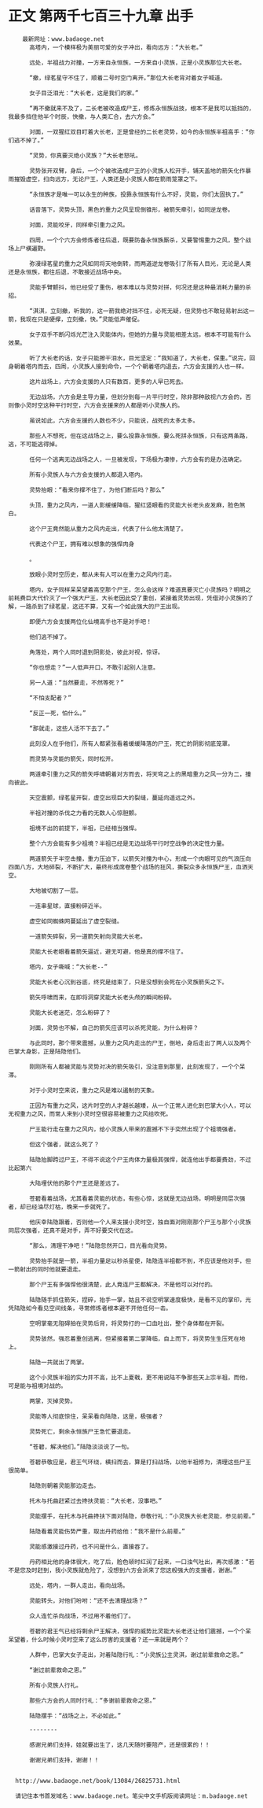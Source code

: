 # 正文 第两千七百三十九章 出手
        最新网址：www.badaoge.net
          高塔内，一个模样极为美丽可爱的女子冲出，看向远方：“大长老。”
      
          远处，半祖战力对撞，一方来自永恒族，一方来自小灵族，正是小灵族那位大长老。
      
          “撤，绿茗星守不住了，顺着二号时空门离开。”那位大长老背对着女子喊道。
      
          女子目泛泪光：“大长老，这是我们的家。”
      
          “再不撤就来不及了，二长老被改造成尸王，修炼永恒族战技，根本不是我可以抵挡的，我最多挡住他半个时辰，快撤，与人类汇合，去六方会。”
      
          对面，一双猩红双目盯着大长老，正是曾经的二长老灵势，如今的永恒族半祖高手：“你们逃不掉了。”
      
          “灵势，你真要灭绝小灵族？”大长老怒吼。
      
          灵势张开双臂，身后，一个个被改造成尸王的小灵族人松开手，铺天盖地的箭矢化作暴雨摧毁虚空，扫向远方，无论尸王，人类还是小灵族人都在箭雨笼罩之下。
      
          “永恒族才是唯一可以永生的种族，投靠永恒族有什么不好，灵能，你们太固执了。”
      
          话音落下，灵势头顶，黑色的重力之风呈现倒锥形，被箭矢牵引，如同逆龙卷。
      
          对面，灵能咬牙，同样牵引重力之风。
      
          四周，一个个六方会修炼者往后退，既要防备永恒族厮杀，又要警惕重力之风，整个战场上尸横遍野。
      
          弥漫绿茗星的重力之风如同将天地倒转，而两道逆龙卷吸引了所有人目光，无论是人类还是永恒族，都往后退，不敢接近战场中央。
      
          灵能手臂颤抖，他已经受了重伤，根本难以与灵势对拼，何况还是这种最消耗力量的杀招。
      
          “淇淇，立刻撤，听我的，这一箭我绝对挡不住，必死无疑，但灵势也不敢轻易射出这一箭，我现在只是硬撑，立刻撤，快。”灵能低声催促。
      
          女子双手不断闪烁光芒注入灵能体内，但她的力量与灵能相差太远，根本不可能有什么效果。
      
          听了大长老的话，女子只能擦干泪水，目光坚定：“我知道了，大长老，保重。”说完，回身朝着塔内而去，四周，小灵族人接到命令，一个个朝着塔内退去，六方会支援的人也一样。
      
          这片战场上，六方会支援的人只有数百，更多的人早已死去。
      
          无边战场，六方会是主导力量，但划分到每一片平行时空，除非那种敌视六方会的，否则像小灵时空这种平行时空，六方会支援来的人都是听小灵族人的。
      
          虽说如此，六方会支援的人数也不少，只能说，战死的太多太多。
      
          那些人不想死，但在这战场之上，要么投靠永恒族，要么死拼永恒族，只有这两条路，逃，不可能逃得掉。
      
          任何一个逃离无边战场之人，一旦被发现，下场极为凄惨，六方会有的是办法确定。
      
          所有小灵族人与六方会支援的人都退入塔内。
      
          灵势抬眼：“看来你撑不住了，为他们断后吗？那么”
      
          头顶，重力之风内，一道人影缓缓降临，猩红竖眼看的灵能大长老头皮发麻，脸色煞白。
      
          这个尸王竟然能从重力之风内走出，代表了什么他太清楚了。
      
          代表这个尸王，拥有难以想象的强悍肉身
      
          。
      
          放眼小灵时空历史，都从未有人可以在重力之风内行走。
      
          塔内，女子同样呆呆望着高空那个尸王，怎么会这样？难道真要灭亡小灵族吗？明明之前耗费巨大代价灭了一个强大尸王，大长老因此受了重创，紧接着灵势出现，凭借对小灵族的了解，一路杀到了绿茗星，这还不算，又有一个如此强大的尸王出现。
      
          即便六方会支援两位化仙境高手也不是对手吧！
      
          他们逃不掉了。
      
          角落处，两个人同时退到阴影处，彼此对视，惊讶。
      
          “你也想走？”一人低声开口，不敢引起别人注意。
      
          另一人道：“当然要走，不然等死？”
      
          “不怕支配者？”
      
          “反正一死，怕什么。”
      
          “那就走，这些人活不下去了。”
      
          此刻没人在乎他们，所有人都紧张看着缓缓降落的尸王，死亡的阴影彻底笼罩。
      
          而灵势与灵能的箭矢，同时松开。
      
          两道牵引重力之风的箭矢呼啸朝着对方而去，将天穹之上的黑暗重力之风一分为二，撞向彼此。
      
          天空震颤，绿茗星开裂，虚空出现巨大的裂缝，蔓延向遥远之外。
      
          半祖对撞的杀伐之力看的无数人心惊胆颤。
      
          祖境不出的前提下，半祖，已经相当强悍。
      
          整个六方会能有多少祖境？半祖已经是无边战场平行时空战争的决定性力量。
      
          两道箭矢于半空击撞，重力压迫下，以箭矢对撞为中心，形成一个肉眼可见的气浪压向四面八方，大地碎裂，不断扩大，最终形成席卷整个战场的狂风，撕裂众多永恒族尸王，血洒天空。
      
          大地被切割了一层。
      
          一连串星球，直接粉碎近半。
      
          虚空如同蜘蛛网蔓延出了虚空裂缝。
      
          一道箭矢碎裂，另一道箭矢射向灵能大长老。
      
          灵能大长老眼看着箭矢逼近，避无可避，他是真的撑不住了。
      
          塔内，女子嘶喊：“大长老--”
      
          灵能大长老心沉到谷底，终究是结束了，只是没想到会死在小灵族箭矢之下。
      
          箭矢呼啸而来，在即将洞穿灵能大长老头颅的瞬间粉碎。
      
          灵能大长老迷茫，怎么粉碎了？
      
          对面，灵势也不解，自己的箭矢应该可以杀死灵能，为什么粉碎？
      
          与此同时，那个带来震撼，从重力之风内走出的尸王，倒地，身后走出了两人以及两个巴掌大身影，正是陆隐他们。
      
          刚刚所有人都被灵能与灵势对决的箭矢吸引，没注意到那里，此刻发现了，一个个呆滞。
      
          对于小灵时空来说，重力之风是难以遏制的天象。
      
          正因为有重力之风，这片时空的人才越长越矮，从一个正常人进化到巴掌大小人，可以无视重力之风，而常人来到小灵时空很容易被重力之风给吹死。
      
          尸王能行走在重力之风内，给小灵族人带来的震撼不下于突然出现了个祖境强者。
      
          但这个强者，就这么死了？
      
          陆隐抬脚跨过尸王，不得不说这个尸王肉体力量极其强悍，就连他出手都要费劲，不过比起第六
      
          大陆埋伏他的那个尸王还是差远了。
      
          苍碧看着战场，尤其看着灵能的状态，有些心惊，这就是无边战场，明明是同层次强者，却已经油尽灯枯，晚来一步就死了。
      
          他庆幸陆隐跟着，否则他一个人来支援小灵时空，独自面对刚刚那个尸王与那个小灵族同层次强者，还真不是对手，弄不好要交代在这。
      
          “那么，清理干净吧！”陆隐忽然开口，目光看向灵势。
      
          灵势抬手就是一箭，半祖力量足以秒杀星使，陆隐连半祖都不到，不应该是他对手，但一箭射出的同时他就要退走。
      
          那个尸王有多强悍他很清楚，此人竟连尸王都解决，不是他可以对付的。
      
          陆隐随手抓住箭矢，捏碎，抬手一掌，姑且不说空明掌速度极快，是看不见的掌印，光凭陆隐如今看见空间线条，寻常修炼者根本避不开他任何一击。
      
          空明掌毫无阻碍拍在灵势后背，将灵势打的一口血吐出，整个身体都在开裂。
      
          灵势骇然，强忍着重创逃离，但紧接着第二掌降临，自上而下，将灵势生生压死在地上。
      
          陆隐一共就出了两掌。
      
          这个小灵族半祖的实力并不高，比不上夏戟，更不用说陆不争那些天上宗半祖，而他，可是能与祖境对战的。
      
          两掌，灭掉灵势。
      
          灵能等人彻底惊住，呆呆看向陆隐，这是，极强者？
      
          灵势死亡，剩余永恒族尸王急忙要退走。
      
          “苍碧，解决他们。”陆隐淡淡说了一句。
      
          苍碧恭敬应是，君王气环绕，横扫而去，算是打扫战场，以他半祖修为，清理这些尸王很简单。
      
          陆隐则朝着灵能那边走去。
      
          托木与托曲赶紧过去搀扶灵能：“大长老，没事吧。”
      
          灵能摆手，在托木与托曲搀扶下面对陆隐，恭敬行礼：“小灵族大长老灵能，参见前辈。”
      
          陆隐看着灵能伤势严重，取出丹药给他：“我不是什么前辈。”
      
          灵能感激接过丹药，也不问是什么，直接吞了。
      
          丹药相比他的身体很大，吃了后，脸色顿时红润了起来，一口浊气吐出，再次感激：“若不是您及时赶到，我小灵族就危险了，没想到六方会派来了您这般强大的支援者，谢谢。”
      
          远处，塔内，一群人走出，看向战场。
      
          灵能转头，对他们吩咐：“还不去清理战场？”
      
          众人连忙杀向战场，不过用不着他们了。
      
          苍碧的君王气已经将剩余尸王解决，强悍的威势比灵能大长老还让他们震撼，一个个呆呆望着，什么时候小灵时空来了这么厉害的支援者？还一来就是两个？
      
          人群中，巴掌大女子走出，对着陆隐行礼：“小灵族公主灵淇，谢过前辈救命之恩。”
      
          “谢过前辈救命之恩。”
      
          所有小灵族人行礼。
      
          那些六方会的人同时行礼：“多谢前辈救命之恩。”
      
          陆隐摆手：“战场之上，不必如此。”
      
          --------
      
          感谢兄弟们支持，娃就要出生了，这几天随时要陪产，还是很累的！！
      
          谢谢兄弟们支持，谢谢！！
      
      
      http://www.badaoge.net/book/13084/26825731.html
      
      请记住本书首发域名：www.badaoge.net。笔尖中文手机版阅读网址：m.badaoge.net